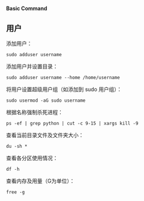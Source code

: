 #### Basic Command



## 用户

添加用户：

```
sudo adduser username
```

添加用户并设置目录：

```
sudo adduser username --home /home/username
```

将用户设置超级用户组（如添加到 sudo 用户组）：

```
sudo usermod -aG sudo username
```



根据名称强制杀死进程：

```
ps -ef | grep python | cut -c 9-15 | xargs kill -9
```

查看当前目录文件及文件夹大小：

```
du -sh *
```

查看各分区使用情况：

```
df -h
```

查看内存及用量（G为单位）：

```
free -g
```

